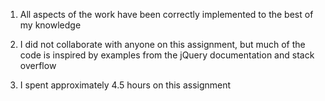 1. All aspects of the work have been correctly implemented to the best of my
knowledge

2. I did not collaborate with anyone on this assignment, but much of the code
is inspired by examples from the jQuery documentation and stack overflow

3. I spent approximately 4.5 hours on this assignment